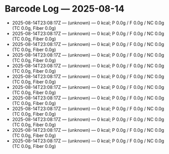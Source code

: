 # Barcode Log — 2025-08-14

- 2025-08-14T23:08:17Z — (unknown) — 0 kcal; P 0.0g / F 0.0g / NC 0.0g (TC 0.0g, Fiber 0.0g)
- 2025-08-14T23:08:17Z — (unknown) — 0 kcal; P 0.0g / F 0.0g / NC 0.0g (TC 0.0g, Fiber 0.0g)
- 2025-08-14T23:08:17Z — (unknown) — 0 kcal; P 0.0g / F 0.0g / NC 0.0g (TC 0.0g, Fiber 0.0g)
- 2025-08-14T23:08:17Z — (unknown) — 0 kcal; P 0.0g / F 0.0g / NC 0.0g (TC 0.0g, Fiber 0.0g)
- 2025-08-14T23:08:17Z — (unknown) — 0 kcal; P 0.0g / F 0.0g / NC 0.0g (TC 0.0g, Fiber 0.0g)
- 2025-08-14T23:08:17Z — (unknown) — 0 kcal; P 0.0g / F 0.0g / NC 0.0g (TC 0.0g, Fiber 0.0g)
- 2025-08-14T23:08:17Z — (unknown) — 0 kcal; P 0.0g / F 0.0g / NC 0.0g (TC 0.0g, Fiber 0.0g)
- 2025-08-14T23:08:17Z — (unknown) — 0 kcal; P 0.0g / F 0.0g / NC 0.0g (TC 0.0g, Fiber 0.0g)
- 2025-08-14T23:08:17Z — (unknown) — 0 kcal; P 0.0g / F 0.0g / NC 0.0g (TC 0.0g, Fiber 0.0g)
- 2025-08-14T23:08:17Z — (unknown) — 0 kcal; P 0.0g / F 0.0g / NC 0.0g (TC 0.0g, Fiber 0.0g)
- 2025-08-14T23:08:17Z — (unknown) — 0 kcal; P 0.0g / F 0.0g / NC 0.0g (TC 0.0g, Fiber 0.0g)
- 2025-08-14T23:08:17Z — (unknown) — 0 kcal; P 0.0g / F 0.0g / NC 0.0g (TC 0.0g, Fiber 0.0g)
